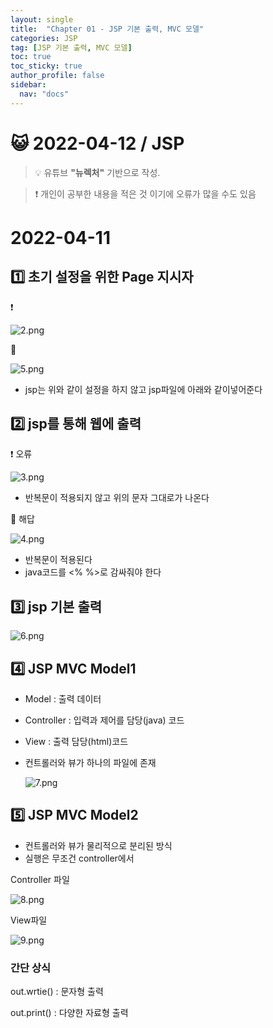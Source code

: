 ```yaml
---
layout: single
title:  "Chapter 01 - JSP 기본 출력, MVC 모델"
categories: JSP
tag: [JSP 기본 출력, MVC 모델]
toc: true
toc_sticky: true
author_profile: false
sidebar:
  nav: "docs"
---
```



# 😺 2022-04-12 / JSP

<!--Quote-->
> 💡 유튜브 **"뉴렉처"** 기반으로 작성.

> ❗ 개인이 공부한 내용을 적은 것 이기에 오류가 많을 수도 있음


# 2022-04-11

## 1️⃣ 초기 설정을 위한 Page 지시자

❗

![2.png](/assets/images/posts/2022-04-12/2.png)

🔔

![5.png](/assets/images/posts/2022-04-12/5.png)

- jsp는 위와 같이 설정을 하지 않고 jsp파일에 아래와 같이넣어준다

## 2️⃣ jsp를 통해 웹에 출력

❗ 오류

![3.png](/assets/images/posts/2022-04-12/3.png)

- 반복문이 적용되지 않고 위의 문자 그대로가 나온다

🔔 해답

![4.png](/assets/images/posts/2022-04-12/4.png)

- 반복문이 적용된다
- java코드를 <% %>로 감싸줘야 한다

## 3️⃣ jsp 기본 출력

![6.png](/assets/images/posts/2022-04-12/6.png)

## 4️⃣ JSP MVC Model1

- Model : 출력 데이터
- Controller : 입력과 제어를 담당(java) 코드
- View : 출력 담당(html)코드
- 컨트롤러와 뷰가 하나의 파일에 존재

    ![7.png](/assets/images/posts/2022-04-12/7.png)


## 5️⃣ JSP MVC Model2

- 컨트롤러와 뷰가 물리적으로 분리된 방식
- 실행은 무조건 controller에서

Controller 파일

![8.png](/assets/images/posts/2022-04-12/8.png)

View파일

![9.png](/assets/images/posts/2022-04-12/9.png)

### 간단 상식

out.wrtie() : 문자형 출력

out.print() : 다양한 자료형 출력